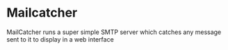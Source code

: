 # Mailcatcher

MailCatcher runs a super simple SMTP server which catches any 
message sent to it to display in a web interface